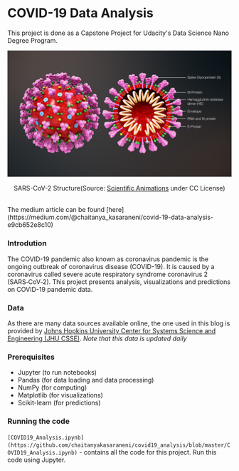# COVID-19 Data Analysis

This project is done as a Capstone Project for Udacity's Data Science Nano Degree Program.

![SARS-CoV-2 Structure](https://github.com/chaitanyakasaraneni/covid19_analysis/blob/master/images/covid_structure.jpg)
<p align="center"> SARS-CoV-2 Structure(Source:  <a href="https://www.scientificanimations.com/wiki-images/">Scientific Animations</a>  under CC License)</p>

<br>
The medium article can be found [here](https://medium.com/@chaitanya_kasaraneni/covid-19-data-analysis-e9cb652e8c10)

### Introdution
The COVID-19 pandemic also known as coronavirus pandemic is the ongoing outbreak of coronavirus disease (COVID-19). It is caused by a coronavirus called severe acute respiratory syndrome coronavirus 2 (SARS‑CoV‑2).
This project presents analysis, visualizations and predictions on COVID-19 pandemic data.

### Data
As there are many data sources available online, the one used in this blog is provided by [Johns Hopkins University Center for Systems Science and Engineering (JHU CSSE)](https://github.com/CSSEGISandData/COVID-19). 
*Note that this data is updated daily*

### Prerequisites
- Jupyter (to run notebooks)
- Pandas (for data loading and data processing)
- NumPy (for computing)
- Matplotlib (for visualizations)
- Scikit-learn (for predictions)

### Running the code
`[COVID19_Analysis.ipynb](https://github.com/chaitanyakasaraneni/covid19_analysis/blob/master/COVID19_Analysis.ipynb)` - contains all the code for this project. Run this code using Jupyter.


